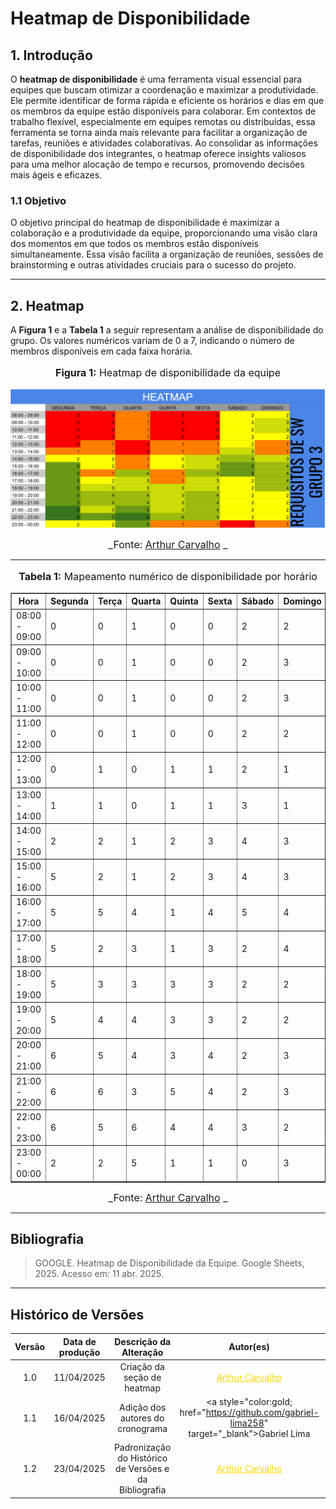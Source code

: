 # Heatmap de Disponibilidade

## 1. Introdução

O **heatmap de disponibilidade** é uma ferramenta visual essencial para equipes que buscam otimizar a coordenação e maximizar a produtividade. Ele permite identificar de forma rápida e eficiente os horários e dias em que os membros da equipe estão disponíveis para colaborar. Em contextos de trabalho flexível, especialmente em equipes remotas ou distribuídas, essa ferramenta se torna ainda mais relevante para facilitar a organização de tarefas, reuniões e atividades colaborativas. Ao consolidar as informações de disponibilidade dos integrantes, o heatmap oferece insights valiosos para uma melhor alocação de tempo e recursos, promovendo decisões mais ágeis e eficazes.

### 1.1 Objetivo

O objetivo principal do heatmap de disponibilidade é maximizar a colaboração e a produtividade da equipe, proporcionando uma visão clara dos momentos em que todos os membros estão disponíveis simultaneamente. Essa visão facilita a organização de reuniões, sessões de brainstorming e outras atividades cruciais para o sucesso do projeto.

---

## 2. Heatmap

A **Figura 1** e a **Tabela 1** a seguir representam a análise de disponibilidade do grupo. Os valores numéricos variam de 0 a 7, indicando o número de membros disponíveis em cada faixa horária.

<div align="center">
  <font size="3">
    <p style="text-align: center"><b>Figura 1:</b> Heatmap de disponibilidade da equipe</p>
  </font>
</div>

<div align="center">
  <img src="../../assets/img/HeadMap (1).png" alt="Heatmap de Disponibilidade" width="800px">
</div>

<font size="3"><p style="text-align: center">_Fonte: [Arthur Carvalho](https://github.com/arthurlleite) _</p></font>

---

<div align="center">
  <font size="3">
    <p style="text-align: center"><b>Tabela 1:</b> Mapeamento numérico de disponibilidade por horário</p>
  </font>
</div>

<div align="center">
  <table border="1" cellpadding="5">
    <thead>
      <tr>
        <th>Hora</th>
        <th>Segunda</th>
        <th>Terça</th>
        <th>Quarta</th>
        <th>Quinta</th>
        <th>Sexta</th>
        <th>Sábado</th>
        <th>Domingo</th>
      </tr>
    </thead>
    <tbody>
      <tr><td>08:00 - 09:00</td><td>0</td><td>0</td><td>1</td><td>0</td><td>0</td><td>2</td><td>2</td></tr>
      <tr><td>09:00 - 10:00</td><td>0</td><td>0</td><td>1</td><td>0</td><td>0</td><td>2</td><td>3</td></tr>
      <tr><td>10:00 - 11:00</td><td>0</td><td>0</td><td>1</td><td>0</td><td>0</td><td>2</td><td>3</td></tr>
      <tr><td>11:00 - 12:00</td><td>0</td><td>0</td><td>1</td><td>0</td><td>0</td><td>2</td><td>2</td></tr>
      <tr><td>12:00 - 13:00</td><td>0</td><td>1</td><td>0</td><td>1</td><td>1</td><td>2</td><td>1</td></tr>
      <tr><td>13:00 - 14:00</td><td>1</td><td>1</td><td>0</td><td>1</td><td>1</td><td>3</td><td>1</td></tr>
      <tr><td>14:00 - 15:00</td><td>2</td><td>2</td><td>1</td><td>2</td><td>3</td><td>4</td><td>3</td></tr>
      <tr><td>15:00 - 16:00</td><td>5</td><td>2</td><td>1</td><td>2</td><td>3</td><td>4</td><td>3</td></tr>
      <tr><td>16:00 - 17:00</td><td>5</td><td>5</td><td>4</td><td>1</td><td>4</td><td>5</td><td>4</td></tr>
      <tr><td>17:00 - 18:00</td><td>5</td><td>2</td><td>3</td><td>1</td><td>3</td><td>2</td><td>4</td></tr>
      <tr><td>18:00 - 19:00</td><td>5</td><td>3</td><td>3</td><td>3</td><td>3</td><td>2</td><td>2</td></tr>
      <tr><td>19:00 - 20:00</td><td>5</td><td>4</td><td>4</td><td>3</td><td>3</td><td>2</td><td>2</td></tr>
      <tr><td>20:00 - 21:00</td><td>6</td><td>5</td><td>4</td><td>3</td><td>4</td><td>2</td><td>3</td></tr>
      <tr><td>21:00 - 22:00</td><td>6</td><td>6</td><td>3</td><td>5</td><td>4</td><td>2</td><td>3</td></tr>
      <tr><td>22:00 - 23:00</td><td>6</td><td>5</td><td>6</td><td>4</td><td>4</td><td>3</td><td>2</td></tr>
      <tr><td>23:00 - 00:00</td><td>2</td><td>2</td><td>5</td><td>1</td><td>1</td><td>0</td><td>3</td></tr>
    </tbody>
  </table>
</div>

<font size="3"><p style="text-align: center">_Fonte: [Arthur Carvalho](https://github.com/arthurlleite) _</p></font>


---

## Bibliografia

> GOOGLE. Heatmap de Disponibilidade da Equipe. Google Sheets, 2025. Acesso em: 11 abr. 2025.

---

## Histórico de Versões

| Versão | Data de produção   | Descrição da Alteração                               | Autor(es)             | Revisor(es)      |Data de Revisão |
| :----: | :----------------: | :--------------------------------------------------: | :-------------------: | :-------------:  |  :-----------: |
| 1.0    | 11/04/2025         | Criação da seção de heatmap                          |<a style="color:gold;" href="https://github.com/arthurlleite" target="_blank">Arthur Carvalho</a>|<a style="color:gold;" href="https://github.com/leozinlima" target="_blank">Leonardo de Melo</a>| 11/04/2025|
| 1.1    | 16/04/2025         | Adição dos autores do cronograma                     | <a style="color:gold; href="https://github.com/gabriel-lima258" target="_blank">Gabriel Lima</a> |<a style="color:gold;" href="https://github.com/leozinlima" target="_blank">Leonardo de Melo</a>, <a style="color:gold;" href="https://github.com/MateuSansete" target="_blank">Mateus Bastos</a> | 16/04/2025|
| 1.2    | 23/04/2025         | Padronização do Histórico de Versões e da Bibliografia|<a style="color:gold;" href="https://github.com/arthurlleite" target="_blank">Arthur Carvalho</a>|<a style="color:gold;" href="https://github.com/leozinlima" target="_blank">Leonardo de Melo</a>| 23/04/2025|
